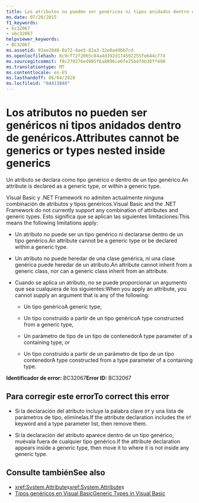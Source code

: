 ```yaml
---
title: Los atributos no pueden ser genéricos ni tipos anidados dentro de genéricos.
ms.date: 07/20/2015
f1_keywords:
- bc32067
- vbc32067
helpviewer_keywords:
- BC32067
ms.assetid: 93ae2848-0a72-4ae5-82a3-32e0a49bb7cd
ms.openlocfilehash: 6c9cf72f2065c84a4d392d174592255fe644c77d
ms.sourcegitcommit: f8c270376ed905f6a8896ce0fe25b4f4b38ff498
ms.translationtype: MT
ms.contentlocale: es-ES
ms.lasthandoff: 06/04/2020
ms.locfileid: "84413848"
---
```

# <a name="attributes-cannot-be-generics-or-types-nested-inside-generics"></a><span data-ttu-id="de699-102">Los atributos no pueden ser genéricos ni tipos anidados dentro de genéricos.</span><span class="sxs-lookup"><span data-stu-id="de699-102">Attributes cannot be generics or types nested inside generics</span></span>

<span data-ttu-id="de699-103">Un atributo se declara como tipo genérico o dentro de un tipo genérico.</span><span class="sxs-lookup"><span data-stu-id="de699-103">An attribute is declared as a generic type, or within a generic type.</span></span>

<span data-ttu-id="de699-104">Visual Basic y .NET Framework no admiten actualmente ninguna combinación de atributos y tipos genéricos.</span><span class="sxs-lookup"><span data-stu-id="de699-104">Visual Basic and the .NET Framework do not currently support any combination of attributes and generic types.</span></span> <span data-ttu-id="de699-105">Esto significa que se aplican las siguientes limitaciones:</span><span class="sxs-lookup"><span data-stu-id="de699-105">This means the following limitations apply:</span></span>

- <span data-ttu-id="de699-106">Un atributo no puede ser un tipo genérico ni declararse dentro de un tipo genérico.</span><span class="sxs-lookup"><span data-stu-id="de699-106">An attribute cannot be a generic type or be declared within a generic type.</span></span>

- <span data-ttu-id="de699-107">Un atributo no puede heredar de una clase genérica, ni una clase genérica puede heredar de un atributo.</span><span class="sxs-lookup"><span data-stu-id="de699-107">An attribute cannot inherit from a generic class, nor can a generic class inherit from an attribute.</span></span>

- <span data-ttu-id="de699-108">Cuando se aplica un atributo, no se puede proporcionar un argumento que sea cualquiera de los siguientes:</span><span class="sxs-lookup"><span data-stu-id="de699-108">When you apply an attribute, you cannot supply an argument that is any of the following:</span></span>

  - <span data-ttu-id="de699-109">Un tipo genérico</span><span class="sxs-lookup"><span data-stu-id="de699-109">A generic type,</span></span>

  - <span data-ttu-id="de699-110">Un tipo construido a partir de un tipo genérico</span><span class="sxs-lookup"><span data-stu-id="de699-110">A type constructed from a generic type,</span></span>

  - <span data-ttu-id="de699-111">Un parámetro de tipo de un tipo de contenedor</span><span class="sxs-lookup"><span data-stu-id="de699-111">A type parameter of a containing type, or</span></span>

  - <span data-ttu-id="de699-112">Un tipo construido a partir de un parámetro de tipo de un tipo contenedor</span><span class="sxs-lookup"><span data-stu-id="de699-112">A type constructed from a type parameter of a containing type.</span></span>

<span data-ttu-id="de699-113">**Identificador de error:** BC32067</span><span class="sxs-lookup"><span data-stu-id="de699-113">**Error ID:** BC32067</span></span>

## <a name="to-correct-this-error"></a><span data-ttu-id="de699-114">Para corregir este error</span><span class="sxs-lookup"><span data-stu-id="de699-114">To correct this error</span></span>

- <span data-ttu-id="de699-115">Si la declaración del atributo incluye la palabra clave `Of` y una lista de parámetros de tipo, elimínelas.</span><span class="sxs-lookup"><span data-stu-id="de699-115">If the attribute declaration includes the `Of` keyword and a type parameter list, then remove them.</span></span>

- <span data-ttu-id="de699-116">Si la declaración del atributo aparece dentro de un tipo genérico, muévala fuera de cualquier tipo genérico.</span><span class="sxs-lookup"><span data-stu-id="de699-116">If the attribute declaration appears inside a generic type, then move it to where it is not inside any generic type.</span></span>

## <a name="see-also"></a><span data-ttu-id="de699-117">Consulte también</span><span class="sxs-lookup"><span data-stu-id="de699-117">See also</span></span>

- <span data-ttu-id="de699-118"><xref:System.Attribute>s</span><span class="sxs-lookup"><span data-stu-id="de699-118"><xref:System.Attribute>s</span></span>
- [<span data-ttu-id="de699-119">Tipos genéricos en Visual Basic</span><span class="sxs-lookup"><span data-stu-id="de699-119">Generic Types in Visual Basic</span></span>](../programming-guide/language-features/data-types/generic-types.md)
